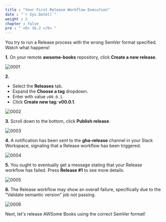 ```yaml
---
title : "Your First Release Workflow Execution"
date : "`r Sys.Date()`"
weight : 2
chapter : false
pre : " <b> 16.2 </b> "
---
```


You try to run a Release process with the wrong SemVer format specified. Watch what happens!

**1.** On your remote **awsome-books** repository, click **Create a new release**.

![0001](/images/16/2/0001.svg?featherlight=false&width=100pc)

**2.**

- Select the **Releases** tab.
- Expand the **Choose a tag** dropdown.
- Enter with value `v00.0.1`.
- Click **Create new tag: v00.0.1**.

![0002](/images/16/2/0002.svg?featherlight=false&width=100pc)

**3.** Scroll down to the bottom, click **Publish release**.

![0003](/images/16/2/0003.svg?featherlight=false&width=100pc)

**4.** A notification has been sent to the **gha-release** channel in your Slack Workspace, signaling that a Release workflow has been triggered.

![0004](/images/16/2/0004.svg?featherlight=false&width=100pc)

**5.** You ought to eventually get a message stating that your Release workflow has failed. Press **Release #1** to see more details.

![0005](/images/16/2/0005.svg?featherlight=false&width=100pc)

**6.** The Release workflow may show an overall failure, specifically due to the "Validate semantic version" job not passing.

![0006](/images/16/2/0006.svg?featherlight=false&width=100pc)

Next, let's release AWSome Books using the correct SemVer format!

